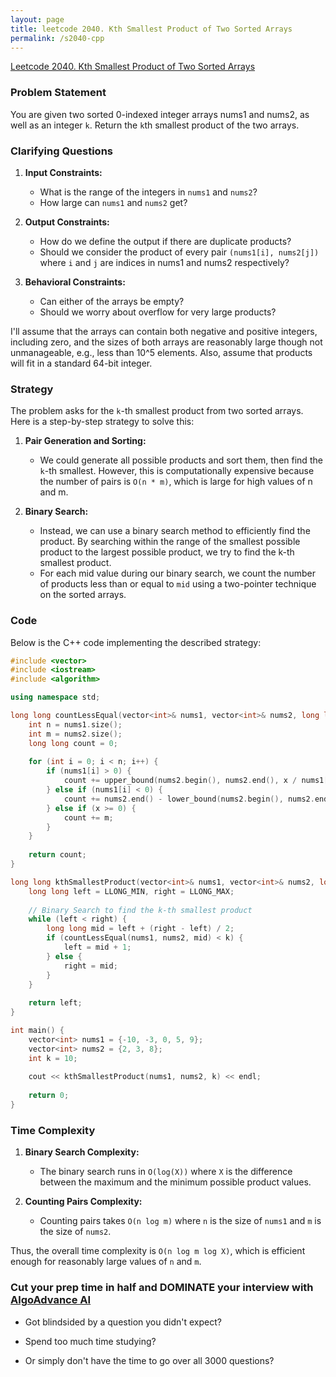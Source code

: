 ```yaml
---
layout: page
title: leetcode 2040. Kth Smallest Product of Two Sorted Arrays
permalink: /s2040-cpp
---
```

[Leetcode 2040. Kth Smallest Product of Two Sorted Arrays](https://algoadvance.github.io/algoadvance/l2040)
### Problem Statement

You are given two sorted 0-indexed integer arrays nums1 and nums2, as well as an integer `k`. Return the `k`th smallest product of the two arrays.

### Clarifying Questions

1. **Input Constraints:**
   - What is the range of the integers in `nums1` and `nums2`?
   - How large can `nums1` and `nums2` get?
   
2. **Output Constraints:**
   - How do we define the output if there are duplicate products?
   - Should we consider the product of every pair `(nums1[i], nums2[j])` where `i` and `j` are indices in nums1 and nums2 respectively?

3. **Behavioral Constraints:**
   - Can either of the arrays be empty?
   - Should we worry about overflow for very large products?

I'll assume that the arrays can contain both negative and positive integers, including zero, and the sizes of both arrays are reasonably large though not unmanageable, e.g., less than 10^5 elements. Also, assume that products will fit in a standard 64-bit integer.

### Strategy

The problem asks for the `k`-th smallest product from two sorted arrays. Here is a step-by-step strategy to solve this:

1. **Pair Generation and Sorting:** 
   - We could generate all possible products and sort them, then find the `k`-th smallest. However, this is computationally expensive because the number of pairs is `O(n * m)`, which is large for high values of n and m.

2. **Binary Search:**
   - Instead, we can use a binary search method to efficiently find the product. By searching within the range of the smallest possible product to the largest possible product, we try to find the k-th smallest product.
   - For each mid value during our binary search, we count the number of products less than or equal to `mid` using a two-pointer technique on the sorted arrays.

### Code

Below is the C++ code implementing the described strategy:

```cpp
#include <vector>
#include <iostream>
#include <algorithm>

using namespace std;

long long countLessEqual(vector<int>& nums1, vector<int>& nums2, long long x) {
    int n = nums1.size();
    int m = nums2.size();
    long long count = 0;
    
    for (int i = 0; i < n; i++) {
        if (nums1[i] > 0) {
            count += upper_bound(nums2.begin(), nums2.end(), x / nums1[i]) - nums2.begin();
        } else if (nums1[i] < 0) {
            count += nums2.end() - lower_bound(nums2.begin(), nums2.end(), (x + 1) / nums1[i]);
        } else if (x >= 0) {
            count += m;
        }
    }
    
    return count;
}

long long kthSmallestProduct(vector<int>& nums1, vector<int>& nums2, long long k) {
    long long left = LLONG_MIN, right = LLONG_MAX;
    
    // Binary Search to find the k-th smallest product
    while (left < right) {
        long long mid = left + (right - left) / 2;
        if (countLessEqual(nums1, nums2, mid) < k) {
            left = mid + 1;
        } else {
            right = mid;
        }
    }
    
    return left;
}

int main() {
    vector<int> nums1 = {-10, -3, 0, 5, 9};
    vector<int> nums2 = {2, 3, 8};
    int k = 10;
    
    cout << kthSmallestProduct(nums1, nums2, k) << endl;
    
    return 0;
}
```

### Time Complexity

1. **Binary Search Complexity:** 
    - The binary search runs in `O(log(X))` where `X` is the difference between the maximum and the minimum possible product values.
    
2. **Counting Pairs Complexity:**
    - Counting pairs takes `O(n log m)` where `n` is the size of `nums1` and `m` is the size of `nums2`.

Thus, the overall time complexity is `O(n log m log X)`, which is efficient enough for reasonably large values of `n` and `m`.


### Cut your prep time in half and DOMINATE your interview with [AlgoAdvance AI](https://algoAdvance.com)

- Got blindsided by a question you didn't expect?

- Spend too much time studying?

- Or simply don't have the time to go over all 3000 questions?

